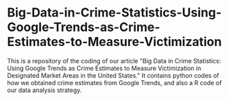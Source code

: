 # Big-Data-in-Crime-Statistics-Using-Google-Trends-as-Crime-Estimates-to-Measure-Victimization
This is a repository of the coding of our article "Big Data in Crime Statistics: Using Google Trends as Crime Estimates to Measure Victimization in Designated Market Areas in the United States."
It contains python codes of how we obtained crime estimates from Google Trends, and also a R code of our data analysis strategy. 
